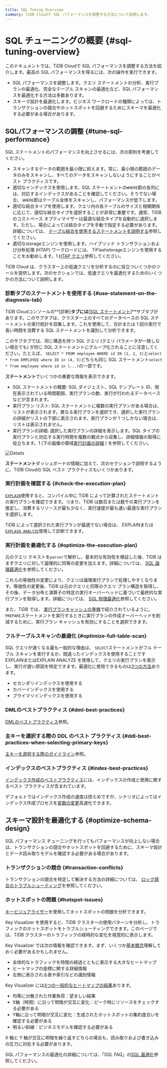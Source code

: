 ```yaml
---
title: SQL Tuning Overview
summary: TiDB Cloudで SQL パフォーマンスを調整する方法について説明します。
---
```


# SQL チューニングの概要 {#sql-tuning-overview}

このドキュメントでは、TiDB Cloudで SQL パフォーマンスを調整する方法を紹介します。最高の SQL パフォーマンスを得るには、次の操作を実行できます。

-   SQL パフォーマンスを調整します。クエリ ステートメントの分析、実行プランの最適化、完全なテーブル スキャンの最適化など、SQL パフォーマンスを最適化する方法は多数あります。
-   スキーマ設計を最適化します。ビジネス ワークロードの種類によっては、トランザクションの競合やホットスポットを回避するためにスキーマを最適化する必要がある場合があります。

## SQLパフォーマンスの調整 {#tune-sql-performance}

SQL ステートメントのパフォーマンスを向上させるには、次の原則を考慮してください。

-   スキャンするデータの範囲を最小限に抑えます。常に、最小限の範囲のデータのみをスキャンし、すべてのデータをスキャンしないようにすることがベスト プラクティスです。
-   適切なインデックスを使用します。SQL ステートメントの`WHERE`節の各列には、対応するインデックスがあることを確認してください。そうでない場合、 `WHERE`節はテーブル全体をスキャンし、パフォーマンスが低下します。
-   適切な結合タイプを使用します。クエリ内の各テーブルのサイズと相関関係に応じて、適切な結合タイプを選択することが非常に重要です。通常、TiDB のコストベース オプティマイザーは最適な結合タイプを自動的に選択します。ただし、場合によっては結合タイプを手動で指定する必要があります。詳細については、 [テーブル結合を使用するステートメントを説明する](/explain-joins.md)参照してください。
-   適切なstorageエンジンを使用します。ハイブリッド トランザクションおよび分析処理 (HTAP) ワークロードには、 TiFlashstorageエンジンを使用することをお勧めします。1 [HTAP クエリ](/develop/dev-guide-hybrid-oltp-and-olap-queries.md)参照してください。

TiDB Cloud は、クラスター上の低速クエリを分析するのに役立ついくつかのツールを提供します。次のセクションでは、低速クエリを最適化するためのいくつかの方法について説明します。

### 診断タブのステートメントを使用する {#use-statement-on-the-diagnosis-tab}

TiDB Cloudコンソールの**[診断]**タブには**<a href="/tidb-cloud/tune-performance.md#statement-analysis">[SQL ステートメント]</a>**サブタブがあります。このサブタブは、クラスター上のすべてのデータベースの SQL ステートメントの実行統計を収集します。これを使用して、合計または 1 回の実行で長い時間を消費する SQL ステートメントを識別して分析できます。

このサブタブでは、同じ構造を持つ SQL クエリ (クエリ パラメータが一致しない場合でも) が同じ SQL ステートメントにグループ化されることに注意してください。たとえば、 `SELECT * FROM employee WHERE id IN (1, 2, 3)`と`select * from EMPLOYEE where ID in (4, 5)`どちらも同じ SQL ステートメント`select * from employee where id in (...)`の一部です。

**ステートメント**でいくつかの重要な情報を表示できます。

-   SQL ステートメントの概要: SQL ダイジェスト、SQL テンプレート ID、現在表示されている時間範囲、実行プランの数、実行が行われるデータベースなどが含まれます。
-   実行プラン リスト: SQL ステートメントに複数の実行プランがある場合は、リストが表示されます。異なる実行プランを選択でき、選択した実行プランの詳細がリストの下部に表示されます。実行プランが 1 つしかない場合は、リストは表示されません。
-   実行プランの詳細: 選択した実行プランの詳細を表示します。SQL タイプの実行プランと対応する実行時間を複数の観点から収集し、詳細情報の取得に役立ちます。1 (下の画像の領域[実行計画の詳細](https://docs.pingcap.com/tidb/stable/dashboard-statement-details#statement-execution-details-of-tidb-dashboard) ) を参照してください。

![Details](https://download.pingcap.com/images/docs/dashboard/dashboard-statement-detail.png)

**ステートメント**ダッシュボードの情報に加えて、次のセクションで説明するように、TiDB Cloudの SQL ベスト プラクティスもいくつかあります。

### 実行計画を確認する {#check-the-execution-plan}

[`EXPLAIN`](/explain-overview.md)使用すると、コンパイル中に TiDB によって計算されたステートメントの実行プランを確認できます。つまり、TiDB は数百または数千の実行プランを推定し、消費するリソースが最も少なく、実行速度が最も速い最適な実行プランを選択します。

TiDB によって選択された実行プランが最適でない場合は、 EXPLAINまたは[`EXPLAIN ANALYZE`](/sql-statements/sql-statement-explain-analyze.md)使用して診断できます。

### 実行計画を最適化する {#optimize-the-execution-plan}

元のクエリ テキストを`parser`で解析し、基本的な有効性を検証した後、TiDB はまずクエリに対して論理的に同等の変更を加えます。詳細については、 [SQL 論理最適化](/sql-logical-optimization.md)を参照してください。

これらの等価性の変更により、クエリは論理実行プランで処理しやすくなります。等価性の変更後、TiDB は元のクエリと同等のクエリ プラン構造を取得し、その後、データ分布と演算子の特定の実行オーバーヘッドに基づいて最終的な実行プランを取得します。詳細については、 [SQL 物理最適化](/sql-physical-optimization.md)参照してください。

また、TiDB では、 [実行プランキャッシュの準備](/sql-prepared-plan-cache.md)で紹介されているように、 `PREPARE`ステートメントを実行するときに実行プランの作成オーバーヘッドを削減するために、実行プラン キャッシュを有効にすることを選択できます。

### フルテーブルスキャンの最適化 {#optimize-full-table-scan}

SQL クエリが遅くなる最も一般的な理由は、 `SELECT`ステートメントがフル テーブル スキャンを実行するか、間違ったインデックスを使用することですEXPLAINまたはEXPLAIN ANALYZE を使用して、クエリの実行プランを表示し、実行が遅い原因を特定できます。最適化に使用できるものは[3つの方法](/develop/dev-guide-optimize-sql.md)あります。

-   セカンダリインデックスを使用する
-   カバーインデックスを使用する
-   プライマリインデックスを使用する

### DMLのベストプラクティス {#dml-best-practices}

[DMLのベストプラクティス](/develop/dev-guide-optimize-sql-best-practices.md#dml-best-practices)参照。

### 主キーを選択する際の DDL のベスト プラクティス {#ddl-best-practices-when-selecting-primary-keys}

[主キーを選択する際のガイドライン](/develop/dev-guide-create-table.md#guidelines-to-follow-when-selecting-primary-key)参照。

### インデックスのベストプラクティス {#index-best-practices}

[インデックス作成のベストプラクティス](/develop/dev-guide-index-best-practice.md)には、インデックスの作成と使用に関するベスト プラクティスが含まれています。

デフォルトではインデックス作成の速度は控えめですが、シナリオによってはインデックス作成プロセスを[変数の変更](/develop/dev-guide-optimize-sql-best-practices.md#add-index-best-practices)高速化できます。

<!--
### Use the slow log memory mapping table

You can query the contents of the slow query log by querying the [INFORMATION_SCHEMA.SLOW_QUERY](/identify-slow-queries.md#memory-mapping-in-slow-log) table, and find the structure in the [`SLOW_QUERY`](/information-schema/information-schema-slow-query.md) table. Using this table, you can perform queries using different fields to find potential problems.

The recommended analysis process for slow queries is as follows.

1. [Identify the performance bottleneck of the query](/analyze-slow-queries.md#identify-the-performance-bottleneck-of-the-query). That is, identify the part of the query process that takes long time.
2. [Analyze system issues](/analyze-slow-queries.md#analyze-system-issues). According to the bottleneck point, combine the monitoring, logging and other information at that time to find the possible causes.
3. [Analyze optimizer issues](/analyze-slow-queries.md#analyze-optimizer-issues). Analyze whether there is a better execution plan.
-->

## スキーマ設計を最適化する {#optimize-schema-design}

SQL パフォーマンス チューニングを行ってもパフォーマンスが向上しない場合は、トランザクションの競合やホットスポットを回避するために、スキーマ設計とデータ読み取りモデルを確認する必要がある場合があります。

### トランザクションの競合 {#transaction-conflicts}

トランザクションの競合を特定して解決する方法の詳細については、 [ロック競合のトラブルシューティング](https://docs.pingcap.com/tidb/stable/troubleshoot-lock-conflicts#troubleshoot-lock-conflicts)を参照してください。

### ホットスポットの問題 {#hotspot-issues}

[キービジュアライザー](/tidb-cloud/tune-performance.md#key-visualizer)を使用してホットスポットの問題を分析できます。

Key Visualizer を使用すると、TiDB クラスターの使用パターンを分析し、トラフィックのホットスポットをトラブルシューティングできます。このページでは、TiDB クラスターのトラフィックの経時的な変化を視覚的に表示します。

Key Visualizer では次の情報を確認できます。まず、いくつか[基本概念](https://docs.pingcap.com/tidb/stable/dashboard-key-visualizer#basic-concepts)理解しておく必要があるかもしれません。

-   全体的なトラフィックを時間の経過とともに表示する大きなヒートマップ
-   ヒートマップの座標に関する詳細情報
-   左側に表示される表や索引などの識別情報

Key Visualizer には[4つの一般的なヒートマップの結果](https://docs.pingcap.com/tidb/stable/dashboard-key-visualizer#common-heatmap-types)あります。

-   均等に分散された作業負荷：望ましい結果
-   X軸（時間）に沿って明暗が交互に変化：ピーク時にリソースをチェックする必要がある
-   Y軸に沿って明暗が交互に変化：生成されたホットスポットの集約度合いを確認する必要がある
-   明るい斜線：ビジネスモデルを確認する必要がある

X 軸と Y 軸が交互に明暗を繰り返すどちらの場合も、読み取りおよび書き込みの圧力に対処する必要があります。

SQL パフォーマンスの最適化の詳細については、「SQL FAQ」の[SQL 最適化](https://docs.pingcap.com/tidb/stable/sql-faq#sql-optimization)参照してください。
